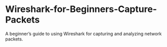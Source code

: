 # Wireshark-for-Beginners-Capture-Packets
A beginner’s guide to using Wireshark for capturing and analyzing network packets.
